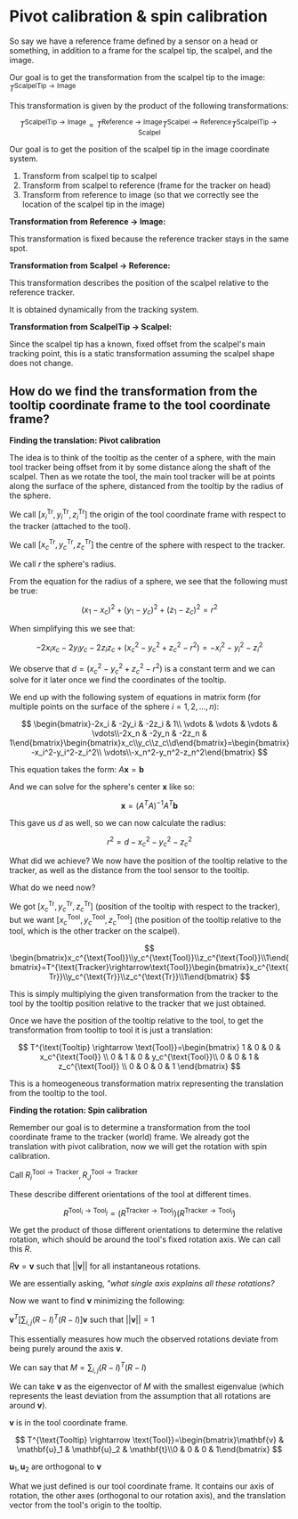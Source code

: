 # Pivot calibration & spin calibration

So say we have a reference frame defined by a sensor on a head or something, in addition to a frame for the scalpel tip, the scalpel, and the image.

Our goal is to get the transformation from the scalpel tip to the image: $T^{\text{ScalpelTip} \rightarrow \text{Image}}$

This transformation is given by the product of the following transformations:

$$
T^{\text{ScalpelTip} \rightarrow \text{Image}} = T^{\text{Reference}\rightarrow \text{Image}}T^{\text{Scalpel}\rightarrow \text{Reference}}T^{\text{ScalpelTip}\rightarrow \text{Scalpel}}
$$

Our goal is to get the position of the scalpel tip in the image coordinate system.
1. Transform from scalpel tip to scalpel
2. Transform from scalpel to reference (frame for the tracker on head)
3. Transform from reference to image (so that we correctly see the location of the scalpel tip in the image)

**Transformation from Reference $\rightarrow$ Image:**

This transformation is fixed because the reference tracker stays in the same spot.

**Transformation from Scalpel $\rightarrow$ Reference:**

This transformation describes the position of the scalpel relative to the reference tracker.

It is obtained dynamically from the tracking system.

**Transformation from ScalpelTip $\rightarrow$ Scalpel:**

Since the scalpel tip has a known, fixed offset from the scalpel's main tracking point, this is a static transformation assuming the scalpel shape does not change.

## How do we find the transformation from the tooltip coordinate frame to the tool coordinate frame?

**Finding the translation: Pivot calibration**

The idea is to think of the tooltip as the center of a sphere, with the main tool tracker being offset from it by some distance along the shaft of the scalpel. Then as we rotate the tool, the main tool tracker will be at points along the surface of the sphere, distanced from the tooltip by the radius of the sphere.

We call $[x_i^{\text{Tr}}, y_i^{\text{Tr}}, z_i^{\text{Tr}}]$ the origin of the tool coordinate frame with respect to the tracker (attached to the tool).

We call $[x_c^{\text{Tr}}, y_c^{\text{Tr}}, z_c^{\text{Tr}}]$ the centre of the sphere with respect to the tracker.

We call $r$ the sphere's radius.

From the equation for the radius of a sphere, we see that the following must be true:

$$
(x_1-x_c)^2+(y_1-y_c)^2+(z_1-z_c)^2=r^2
$$

When simplifying this we see that:

$$
-2x_ix_c-2y_iy_c-2z_iz_c+(x_c^2-y_c^2+z_c^2-r^2)=-x_i^2-y_i^2-z_i^2
$$

We observe that $d = (x_c^2-y_c^2+z_c^2-r^2)$ is a constant term and we can solve for it later once we find the coordinates of the tooltip.

We end up with the following system of equations in matrix form (for multiple points on the surface of the sphere $i=1, 2, \dots, n$):

$$
\begin{bmatrix}-2x_i & -2y_i & -2z_i & 1\\ \vdots & \vdots & \vdots & \vdots\\-2x_n & -2y_n & -2z_n & 1\end{bmatrix}\begin{bmatrix}x_c\\y_c\\z_c\\d\end{bmatrix}=\begin{bmatrix}-x_i^2-y_i^2-z_i^2\\ \vdots\\-x_n^2-y_n^2-z_n^2\end{bmatrix}
$$

This equation takes the form: $A\mathbf{x}=\mathbf{b}$

And we can solve for the sphere's center $\mathbf{x}$ like so:

$$
\mathbf{x}=(A^TA)^{-1}A^T\mathbf{b}
$$

This gave us $d$ as well, so we can now calculate the radius:

$$
r^2=d-x_c^2-y_c^2-z_c^2
$$

What did we achieve? We now have the position of the tooltip relative to the tracker, as well as the distance from the tool sensor to the tooltip.

What do we need now?

We got $[x_c^{\text{Tr}}, y_c^{\text{Tr}}, z_c^{\text{Tr}}]$ (position of the tooltip with respect to the tracker), but we want $[x_c^{\text{Tool}}, y_c^{\text{Tool}}, z_c^{\text{Tool}}]$ (the position of the tooltip relative to the tool, which is the other tracker on the scalpel).

$$
\begin{bmatrix}x_c^{\text{Tool}}\\y_c^{\text{Tool}}\\z_c^{\text{Tool}}\\1\end{bmatrix}=T^{\text{Tracker}\rightarrow\text{Tool}}\begin{bmatrix}x_c^{\text{Tr}}\\y_c^{\text{Tr}}\\z_c^{\text{Tr}}\\1\end{bmatrix}
$$

This is simply multiplying the given transformation from the tracker to the tool by the tooltip position relative to the tracker that we just obtained.

Once we have the position of the tooltip relative to the tool, to get the transformation from tooltip to tool it is just a translation:

$$
T^{\text{Tooltip} \rightarrow \text{Tool}}=\begin{bmatrix}
1 & 0 & 0 & x_c^{\text{Tool}} \\
0 & 1 & 0 & y_c^{\text{Tool}}\\
0 & 0 & 1 & z_c^{\text{Tool}} \\
0 & 0 & 0 & 1
\end{bmatrix}
$$

This is a homeogeneous transformation matrix representing the translation from the tooltip to the tool.

**Finding the rotation: Spin calibration**

Remember our goal is to determine a transformation from the tool coordinate frame to the tracker (world) frame. We already got the translation with pivot calibration, now we will get the rotation with spin calibration.

Call $R_i^{\text{Tool} \rightarrow \text{Tracker}}, R_J^{\text{Tool} \rightarrow \text{Tracker}}$

These describe different orientations of the tool at different times.

$$
R^{\text{Tool}_i \rightarrow \text{Tool}_j}=(R^{\text{Tracker} \rightarrow \text{Tool}_j})(R^{\text{Tracker} \rightarrow \text{Tool}_i})
$$

We get the product of those different orientations to determine the relative rotation, which should be around the tool's fixed rotation axis. We can call this $R$.

$R\mathbf{v}=\mathbf{v}$ such that $\lvert\lvert \mathbf{v} \rvert\rvert$ for all instantaneous rotations.

We are essentially asking, *"what single axis explains all these rotations?*

Now we want to find $\mathbf{v}$ minimizing the following:

$\mathbf{v}^T\left[\sum_{i, j}(R-I)^T(R-I)\right]\mathbf{v}$ such that $\lvert\lvert \mathbf{v}\rvert\rvert = 1$

This essentially measures how much the observed rotations deviate from being purely around the axis $\mathbf{v}$.

We can say that $M=\sum_{i, j}(R-I)^T(R-I)$

We can take $\mathbf{v}$ as the eigenvector of $M$ with the smallest eigenvalue (which represents the least deviation from the assumption that all rotations are around $\mathbf{v}$).

$\mathbf{v}$ is in the tool coordinate frame.

$$
T^{\text{Tooltip} \rightarrow \text{Tool}}=\begin{bmatrix}\mathbf{v} & \mathbf{u}_1 & \mathbf{u}_2 & \mathbf{t}\\0 & 0 & 0 & 1\end{bmatrix}
$$

$\mathbf{u}_1, \mathbf{u}_2$ are orthogonal to $\mathbf{v}$

What we just defined is our tool coordinate frame. It contains our axis of rotation, the other axes (orthogonal to our rotation axis), and the translation vector from the tool's origin to the tooltip.
